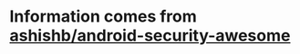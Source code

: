# Information comes from [ashishb/android-security-awesome](https://github.com/ashishb/android-security-awesome)

